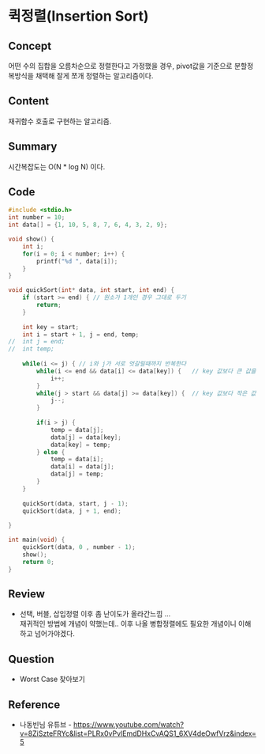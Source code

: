 # 퀵정렬(Insertion Sort)

## Concept
어떤 수의 집합을 오름차순으로 정렬한다고 가정했을 경우, pivot값을 기준으로 분할정복방식을 채택해 잘게 쪼개 정렬하는 알고리즘이다.
## Content
재귀함수 호출로 구현하는 알고리즘.
## Summary
시간복잡도는 O(N * log N) 이다. <br>
## Code
``` C++
#include <stdio.h>
int number = 10;
int data[] = {1, 10, 5, 8, 7, 6, 4, 3, 2, 9};

void show() {
	int i;
	for(i = 0; i < number; i++) {
		printf("%d ", data[i]);
	}
}

void quickSort(int* data, int start, int end) {
	if (start >= end) {	// 원소가 1개인 경우 그대로 두기 
		return;		
	}
	
	int key = start;
	int i = start + 1, j = end, temp;
//	int j = end;
//	int temp;
	
	while(i <= j) { // i와 j가 서로 엇갈릴때까지 반복한다 
		while(i <= end && data[i] <= data[key]) {	// key 값보다 큰 값을 만날 때 까지 
			i++;
		}
		while(j > start && data[j] >= data[key]) {	// key 값보다 작은 값을 만날 때 까지 
			j--;
		}
		
		if(i > j) {
			temp = data[j];
			data[j] = data[key];
			data[key] = temp;
		} else {
			temp = data[i];
			data[i] = data[j];
			data[j] = temp;
		}
	} 
	
	quickSort(data, start, j - 1);
	quickSort(data, j + 1, end);
	
}

int main(void) {
	quickSort(data, 0 , number - 1);
	show();
	return 0;
}
```
## Review
* 선택, 버블, 삽입정렬 이후 좀 난이도가 올라간느낌 ... <br>
재귀적인 방법에 개념이 약했는데.. 이후 나올 병합정렬에도 필요한 개념이니 이해하고 넘어가야겠다.
## Question
* Worst Case 찾아보기
## Reference
* 나동빈님 유튜브 - https://www.youtube.com/watch?v=8ZiSzteFRYc&list=PLRx0vPvlEmdDHxCvAQS1_6XV4deOwfVrz&index=5
